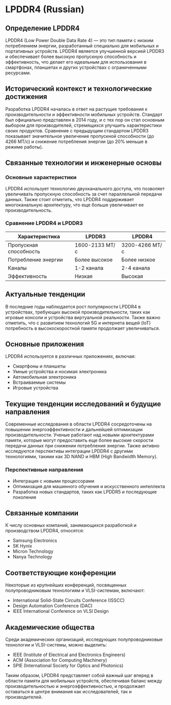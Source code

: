 # LPDDR4 (Russian)

## Определение LPDDR4

LPDDR4 (Low Power Double Data Rate 4) — это тип памяти с низким потреблением энергии, разработанный специально для мобильных и портативных устройств. LPDDR4 является улучшенной версией LPDDR3 и обеспечивает более высокую пропускную способность и эффективность, что делает его идеальным для использования в смартфонах, планшетах и других устройствах с ограниченными ресурсами.

## Исторический контекст и технологические достижения

Разработка LPDDR4 началась в ответ на растущие требования к производительности и эффективности мобильных устройств. Стандарт был официально представлен в 2014 году, и с тех пор он стал основным выбором для производителей, стремящихся улучшить характеристики своих продуктов. Сравнение с предыдущим стандартом LPDDR3 показывает значительное увеличение пропускной способности (до 4266 МТ/с) и снижение потребления энергии (до 20% меньше в режиме работы).

## Связанные технологии и инженерные основы

### Основные характеристики

LPDDR4 использует технологию двухканального доступа, что позволяет увеличивать пропускную способность за счет параллельной передачи данных. Также стоит отметить, что LPDDR4 поддерживает многоканальную архитектуру, что еще больше увеличивает ее производительность.

### Сравнение LPDDR4 и LPDDR3

| Характеристика         | LPDDR3              | LPDDR4              |
|------------------------|---------------------|---------------------|
| Пропускная способность  | 1600-2133 МТ/с      | 3200-4266 МТ/с      |
| Потребление энергии     | Более высокое       | Более низкое        |
| Каналы                 | 1-2 канала          | 2-4 канала          |
| Эффективность          | Низкая              | Высокая             |

## Актуальные тенденции

В последние годы наблюдается рост популярности LPDDR4 в устройствах, требующих высокой производительности, таких как игровые консоли и устройства виртуальной реальности. Также важно отметить, что с развитием технологий 5G и интернета вещей (IoT) потребность в высокоскоростной памяти продолжает увеличиваться.

## Основные приложения

LPDDR4 используется в различных приложениях, включая:

- Смартфоны и планшеты
- Умные устройства и носимая электроника
- Автомобильная электроника
- Встраиваемые системы
- Игровые устройства

## Текущие тенденции исследований и будущие направления

Современные исследования в области LPDDR4 сосредоточены на повышении энергоэффективности и дальнейшей оптимизации производительности. Ученые работают над новыми архитектурами памяти, которые могут предоставить еще более высокие скорости передачи данных при снижении потребления энергии. Также активно исследуются перспективы интеграции LPDDR4 с другими технологиями, такими как 3D NAND и HBM (High Bandwidth Memory).

### Перспективные направления

- Интеграция с новыми процессорами
- Оптимизация для машинного обучения и искусственного интеллекта
- Разработка новых стандартов, таких как LPDDR5 и последующие поколения

## Связанные компании

К числу основных компаний, занимающихся разработкой и производством LPDDR4, относятся:

- Samsung Electronics
- SK Hynix
- Micron Technology
- Nanya Technology

## Соответствующие конференции

Некоторые из крупнейших конференций, посвященных полупроводниковым технологиям и VLSI-системам, включают:

- International Solid-State Circuits Conference (ISSCC)
- Design Automation Conference (DAC)
- IEEE International Conference on VLSI Design

## Академические общества

Среди академических организаций, исследующих полупроводниковые технологии и VLSI-системы, можно выделить:

- IEEE (Institute of Electrical and Electronics Engineers)
- ACM (Association for Computing Machinery)
- SPIE (International Society for Optics and Photonics)

Таким образом, LPDDR4 представляет собой важный шаг вперед в области памяти для мобильных устройств, обеспечивая баланс между производительностью и энергоэффективностью, и продолжает оставаться в центре внимания как исследователей, так и производителей.